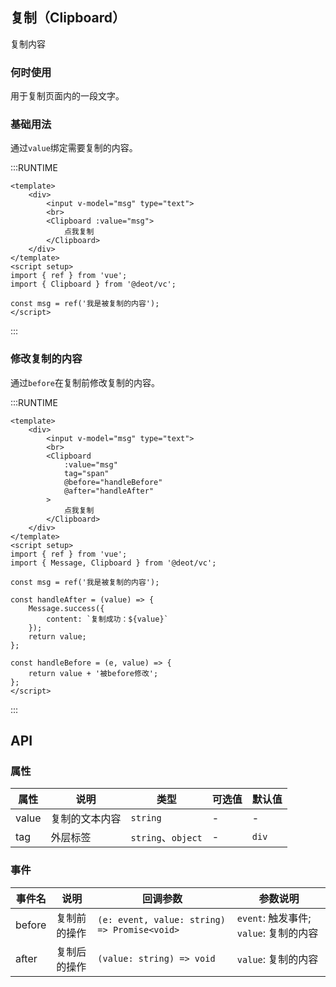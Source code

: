 ## 复制（Clipboard）
复制内容

### 何时使用
用于复制页面内的一段文字。

### 基础用法
通过`value`绑定需要复制的内容。

:::RUNTIME
```vue
<template>
	<div>
		<input v-model="msg" type="text">
		<br>
		<Clipboard :value="msg">
			点我复制
		</Clipboard>
	</div>
</template>
<script setup>
import { ref } from 'vue';
import { Clipboard } from '@deot/vc';

const msg = ref('我是被复制的内容');
</script>
```
:::

### 修改复制的内容
通过`before`在复制前修改复制的内容。

:::RUNTIME
```vue
<template>
	<div>
		<input v-model="msg" type="text">
		<br>
		<Clipboard 
			:value="msg" 
			tag="span"
			@before="handleBefore"
			@after="handleAfter"
		>
			点我复制
		</Clipboard>
	</div>
</template>
<script setup>
import { ref } from 'vue';
import { Message, Clipboard } from '@deot/vc';

const msg = ref('我是被复制的内容');

const handleAfter = (value) => {
	Message.success({
		content: `复制成功：${value}`
	});
	return value;
};

const handleBefore = (e, value) => {
	return value + '被before修改';
};
</script>
```
:::

## API

### 属性

| 属性    | 说明      | 类型                | 可选值 | 默认值   |
| ----- | ------- | ----------------- | --- | ----- |
| value | 复制的文本内容 | `string`          | -   | -     |
| tag   | 外层标签    | `string`、`object` | -   | `div` |


### 事件

| 事件名    | 说明     | 回调参数                                         | 参数说明                          |
| ------ | ------ | -------------------------------------------- | ----------------------------- |
| before | 复制前的操作 | `(e: event, value: string) => Promise<void>` | `event`: 触发事件; `value`: 复制的内容 |
| after  | 复制后的操作 | `(value: string) => void`                    | `value`: 复制的内容                |




